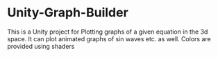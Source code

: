 # Unity-Graph-Builder
This is a Unity project for Plotting graphs of a given equation in the 3d space. It can plot animated graphs of sin waves etc. as well.
Colors are provided using shaders


